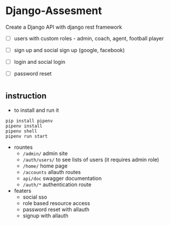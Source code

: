# Django-Assesment

Create a Django API with django rest framework

- [ ]  users with custom roles - admin, coach, agent, football player
- [ ]  sign up and social sign up (google, facebook)
- [ ]  login and social login
- [ ]  password reset



#
## instruction
- to install and run it
```shell
pip install pipenv
pipenv install
pipenv shell
pipenv run start
```
- rountes
    - `/admin/` admin site
    - `/auth/users/` to see lists of users (it requires admin role)
    - `/home/` home page
    - `/accounts` allauth routes
    - `api/doc` swagger documentation
    - `/auth/*` authentication route
- featers
    - social sso
    - role based resource access
    - password reset with allauth
    - signup with allauth